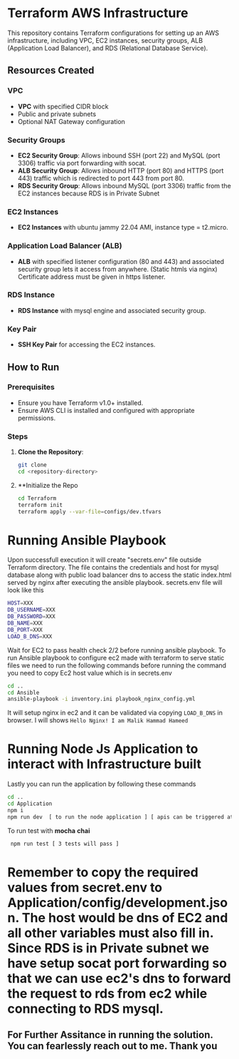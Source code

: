 # Terraform AWS Infrastructure

This repository contains Terraform configurations for setting up an AWS infrastructure, including VPC, EC2 instances, security groups, ALB (Application Load Balancer), and RDS (Relational Database Service).

## Resources Created

### VPC

- **VPC** with specified CIDR block
- Public and private subnets
- Optional NAT Gateway configuration

### Security Groups

- **EC2 Security Group**: Allows inbound SSH (port 22) and MySQL (port 3306) traffic via port forwarding with socat. 
- **ALB Security Group**: Allows inbound HTTP (port 80) and HTTPS (port 443) traffic which is redirected to port 443 from port 80.
- **RDS Security Group**: Allows inbound MySQL (port 3306) traffic from the EC2 instances because RDS is in Private Subnet

### EC2 Instances

- **EC2 Instances** with ubuntu jammy 22.04 AMI, instance type = t2.micro.

### Application Load Balancer (ALB)

- **ALB** with specified listener configuration (80 and 443) and associated security group lets it access from anywhere. (Static htmls via nginx) Certificate address must be given in https listener.

### RDS Instance

- **RDS Instance** with mysql engine and associated security group.

### Key Pair

- **SSH Key Pair** for accessing the EC2 instances.

## How to Run

### Prerequisites

- Ensure you have Terraform v1.0+ installed.
- Ensure AWS CLI is installed and configured with appropriate permissions.

### Steps

1. **Clone the Repository**:
   ```sh
   git clone 
   cd <repository-directory>
2. **Initialize the Repo
   ```sh
   cd Terraform
   terraform init
   terraform apply --var-file=configs/dev.tfvars
   ```
# Running Ansible Playbook    
Upon successfull execution it will create "secrets.env" file outside Terraform directory. The file contains the credentials and host for mysql database along with public load balancer dns to access the static index.html served by nginx after executing the ansible playbook. secrets.env file will look like this 
   ```sh 
   HOST=XXX
   DB_USERNAME=XXX
   DB_PASSWORD=XXX
   DB_NAME=XXX
   DB_PORT=XXX
   LOAD_B_DNS=XXX
   ```
Wait for EC2 to pass health check 2/2 before running ansible playbook. 
To run Ansible playbook to configure ec2 made with terraform to serve static files we need to run the following commands before running the command you need to copy Ec2 host value which is in secrets.env
   ```sh
   cd .. 
   cd Ansible 
   ansible-playbook -i inventory.ini playbook_nginx_config.yml
   ```
 It will setup nginx in ec2 and it can be validated via copying ```LOAD_B_DNS``` in browser. I will shows ```Hello Nginx! I am Malik Hammad Hameed```
# Running Node Js Application to interact with Infrastructure built
 Lastly you can run the application by following these commands 
   ```sh
   cd ..
   cd Application
   npm i 
   npm run dev  [ to run the node application ] [ apis can be triggered at http://localhost:4000/api/visitors GET req and http://localhost:4000/api/visitor POST req will take { "name": "Malik Hammad" } as      body
   ```
 To run test with **mocha** **chai** 
  ```sh
   npm run test [ 3 tests will pass ] 
   ```
# Remember to copy the required values from secret.env to Application/config/development.json. The host would be dns of EC2 and all other variables must also fill in. Since RDS is in Private subnet we have setup socat port forwarding so that we can use ec2's dns to forward the request to rds from ec2 while connecting to RDS mysql. 

## For Further Assitance in running the solution. You can fearlessly reach out to me. Thank you  
